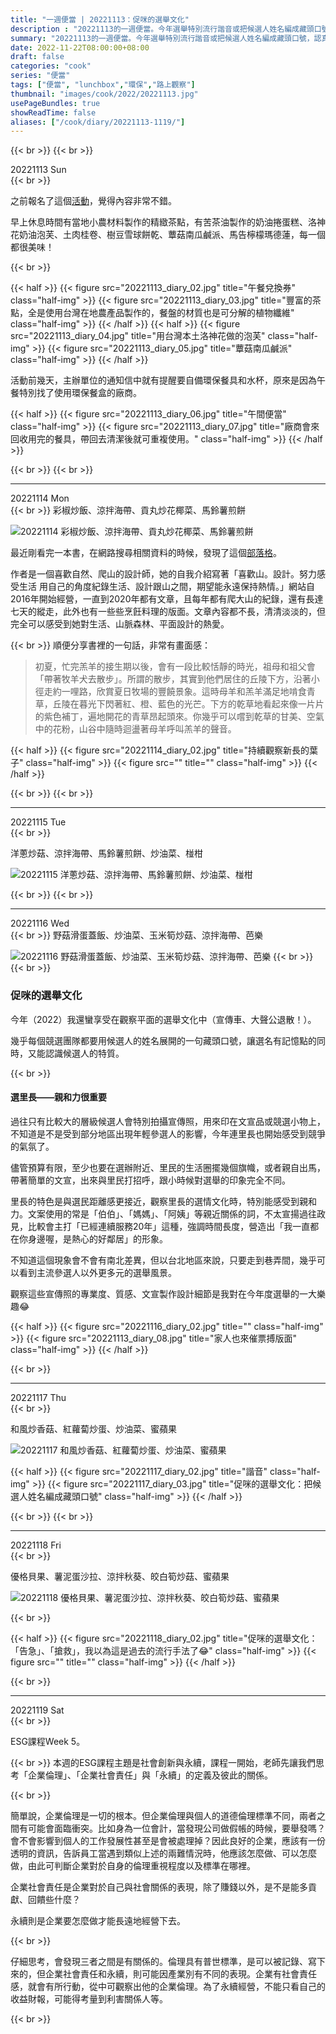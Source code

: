 ```yaml
---
title: "一週便當 | 20221113：促咪的選舉文化"
description : "20221113的一週便當。今年選舉特別流行諧音或把候選人姓名編成藏頭口號，認真觀察起來蠻有趣的。"
summary: "20221113的一週便當。今年選舉特別流行諧音或把候選人姓名編成藏頭口號，認真觀察起來蠻有趣的。"
date: 2022-11-22T08:00:00+08:00
draft: false
categories: "cook"
series: "便當"
tags: ["便當", "lunchbox","環保","路上觀察"]
thumbnail: "images/cook/2022/20221113.jpg"
usePageBundles: true
showReadTime: false
aliases: ["/cook/diary/20221113-1119/"]
---
```


{{< br >}}
{{< br >}}
<div class="border-item"><span>20221113 Sun</span></div>
{{< br >}}

之前報名了這個[活動](https://2022mountain.weebly.com/)，覺得內容非常不錯。

早上休息時間有當地小農材料製作的精緻茶點，有苦茶油製作的奶油捲蛋糕、洛神花奶油泡芙、土肉桂卷、樹豆雪球餅乾、蕈菇南瓜鹹派、馬告檸檬瑪德蓮，每一個都很美味！

{{< br >}}

{{< half >}}
{{< figure src="20221113_diary_02.jpg" title="午餐兌換券" class="half-img" >}}
{{< figure src="20221113_diary_03.jpg" title="豐富的茶點，全是使用台灣在地農產品製作的，餐盤的材質也是可分解的植物纖維" class="half-img" >}}
{{< /half >}}
{{< half >}}
{{< figure src="20221113_diary_04.jpg" title="用台灣本土洛神花做的泡芙" class="half-img" >}}
{{< figure src="20221113_diary_05.jpg" title="蕈菇南瓜鹹派" class="half-img" >}}
{{< /half >}}

活動前幾天，主辦單位的通知信中就有提醒要自備環保餐具和水杯，原來是因為午餐特別找了使用環保餐盒的廠商。

{{< half >}}
{{< figure src="20221113_diary_06.jpg" title="午間便當" class="half-img" >}}
{{< figure src="20221113_diary_07.jpg" title="廠商會來回收用完的餐具，帶回去清潔後就可重複使用。" class="half-img" >}}
{{< /half >}}


{{< br >}}
{{< br >}}

---
<div class="border-item"><span>20221114 Mon</span></div>
{{< br >}}
彩椒炒飯、涼拌海帶、貢丸炒花椰菜、馬鈴薯煎餅

![20221114 彩椒炒飯、涼拌海帶、貢丸炒花椰菜、馬鈴薯煎餅](20221114_diary_01.jpg)

最近剛看完一本書，在網路搜尋相關資料的時候，發現了這個[部落格](https://abbymoment.blogspot.com/)。

作者是一個喜歡自然、爬山的設計師，她的自我介紹寫著「喜歡山。設計。努力感受生活 用自己的角度紀錄生活、設計跟山之間，期望能永遠保持熱情。」網站自2016年開始經營，一直到2020年都有文章，且每年都有爬大山的紀錄，還有長達七天的縱走，此外也有一些些烹飪料理的版面。文章內容都不長，清清淡淡的，但完全可以感受到她對生活、山脈森林、平面設計的熱愛。


{{< br >}}
順便分享書裡的一句話，非常有畫面感：
> 初夏，忙完羔羊的接生期以後，會有一段比較恬靜的時光，祖母和祖父會「帶著牧羊犬去散步」。所謂的散步，其實到他們居住的丘陵下方，沿著小徑走約一哩路，欣賞夏日牧場的豐饒景象。這時母羊和羔羊滿足地啃食青草，丘陵在暮光下閃著紅、橙、藍色的光芒。下方的乾草地看起來像一片片的紫色補丁，遍地開花的青草昂起頭來。你幾乎可以嚐到乾草的甘美、空氣中的花粉，山谷中隨時迴盪著母羊呼叫羔羊的聲音。

{{< half >}}
{{< figure src="20221114_diary_02.jpg" title="持續觀察新長的葉子" class="half-img" >}}
{{< figure src="" title="" class="half-img" >}}
{{< /half >}}

{{< br >}}
{{< br >}}

---
<div class="border-item"><span>20221115 Tue</span></div>
{{< br >}}

洋蔥炒菇、涼拌海帶、馬鈴薯煎餅、炒油菜、椪柑

![20221115 洋蔥炒菇、涼拌海帶、馬鈴薯煎餅、炒油菜、椪柑](20221115_diary_01.jpg)

{{< br >}}
{{< br >}}

---
<div class="border-item"><span>20221116 Wed</span></div>
{{< br >}}
野菇滑蛋蓋飯、炒油菜、玉米筍炒菇、涼拌海帶、芭樂

![20221116 野菇滑蛋蓋飯、炒油菜、玉米筍炒菇、涼拌海帶、芭樂](20221116_diary_01.jpg)
{{< br >}}
{{< br >}}

### 促咪的選舉文化

今年（2022）我還蠻享受在觀察平面的選舉文化中（宣傳車、大聲公退散！）。

幾乎每個競選團隊都要用候選人的姓名展開的一句藏頭口號，讓選名有記憶點的同時，又能認識候選人的特質。

{{< br >}}

#### 選里長——親和力很重要
過往只有比較大的層級候選人會特別拍攝宣傳照，用來印在文宣品或競選小物上，不知道是不是受到部分地區出現年輕參選人的影響，今年連里長也開始感受到競爭的氣氛了。

儘管預算有限，至少也要在選辦附近、里民的生活圈擺幾個旗幟，或者親自出馬，帶著簡單的文宣，出來與里民打招呼，跟小時候對選舉的印象完全不同。

里長的特色是與選民距離感更接近，觀察里長的選情文化時，特別能感受到親和力。文案使用的常是「伯伯」、「媽媽」、「阿姨」等親近關係的詞，不太宣揚過往政見，比較會主打「已經連續服務20年」這種，強調時間長度，營造出「我一直都在你身邊喔，是熱心的好鄰居」的形象。

不知道這個現象會不會有南北差異，但以台北地區來說，只要走到巷弄間，幾乎可以看到主流參選人以外更多元的選舉風景。

觀察這些宣傳照的專業度、質感、文宣製作設計細節是我對在今年度選舉的一大樂趣😂


{{< half >}}
{{< figure src="20221116_diary_02.jpg" title="" class="half-img" >}}
{{< figure src="20221113_diary_08.jpg" title="家人也來催票搏版面" class="half-img" >}}
{{< /half >}}

{{< br >}}

---
<div class="border-item"><span>20221117 Thu</span></div>
{{< br >}}

和風炒香菇、紅蘿蔔炒蛋、炒油菜、蜜蘋果

![20221117 和風炒香菇、紅蘿蔔炒蛋、炒油菜、蜜蘋果](20221117_diary_01.jpg)

{{< half >}}
{{< figure src="20221117_diary_02.jpg" title="諧音" class="half-img" >}}
{{< figure src="20221117_diary_03.jpg" title="促咪的選舉文化：把候選人姓名編成藏頭口號" class="half-img" >}}
{{< /half >}}

{{< br >}}
{{< br >}}

---
<div class="border-item"><span>20221118 Fri</span></div>
{{< br >}}

優格貝果、薯泥蛋沙拉、涼拌秋葵、皎白筍炒菇、蜜蘋果

![20221118 優格貝果、薯泥蛋沙拉、涼拌秋葵、皎白筍炒菇、蜜蘋果](20221118_diary_01.jpg)

{{< br >}}


{{< half >}}
{{< figure src="20221118_diary_02.jpg" title="促咪的選舉文化：「告急」、「搶救」，我以為這是過去的流行手法了😂" class="half-img" >}}
{{< figure src="" title="" class="half-img" >}}
{{< /half >}}

{{< br >}}

---
<div class="border-item"><span>20221119 Sat</span></div>
{{< br >}}

ESG課程Week 5。

{{< br >}}
本週的ESG課程主題是社會創新與永續，課程一開始，老師先讓我們思考「企業倫理」、「企業社會責任」與「永續」的定義及彼此的關係。

{{< br >}}

簡單說，企業倫理是一切的根本。但企業倫理與個人的道德倫理標準不同，兩者之間有可能會面臨衝突。比如身為一位會計，當發現公司做假帳的時候，要舉發嗎？會不會影響到個人的工作發展性甚至是會被處理掉？因此良好的企業，應該有一份透明的資訊，告訴員工當遇到類似上述的兩難情況時，他應該怎麼做、可以怎麼做，由此可判斷企業對於自身的倫理重視程度以及標準在哪裡。

企業社會責任是企業對於自己與社會關係的表現，除了賺錢以外，是不是能多貢獻、回饋些什麼？

永續則是企業要怎麼做才能長遠地經營下去。

{{< br >}}

仔細思考，會發現三者之間是有關係的。倫理具有普世標準，是可以被記錄、寫下來的，但企業社會責任和永續，則可能因產業別有不同的表現。企業有社會責任感，就會有所行動，從中可觀察出他的企業倫理。為了永續經營，不能只看自己的收益財報，可能得考量到利害關係人等。

{{< br >}}
